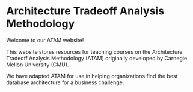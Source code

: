 # Architecture Tradeoff Analysis Methodology

Welcome to our ATAM website!

This website stores resources for teaching courses
on the Architecture Tradeoff Analysis Methodology (ATAM)
originally developed by Carnegie Mellon University (CMU).

We have adapted ATAM for use in helping organizations find
the best database architecture for a business challenge.
